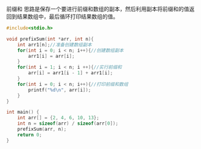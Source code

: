 前缀和
思路是保存一个要进行前缀和数组的副本，然后利用副本将前缀和的值返回到结果数组中，最后循环打印结果数组的值。
```c
#include<stdio.h>

void prefixSum(int *arr, int n){
	int arr1[n];//准备创建数组副本
	for(int i = 0; i < n; i++){//创建数组副本
		arr1[i] = arr[i];
	}
	for(int i = 1; i < n; i ++){//实行前缀和
		arr[i] = arr1[i - 1] + arr1[i];
	}
	for(int i = 0; i < n; i++){//打印前缀和数组
		printf("%d\n", arr[i]);	
	}
}

int main() {
	int arr[] = {2, 4, 6, 10, 13};
	int n = sizeof(arr) / sizeof(arr[0]);
	prefixSum(arr, n);
	return 0;
}
```
<!--stackedit_data:
eyJoaXN0b3J5IjpbLTEwMzc5MTg1MjBdfQ==
-->